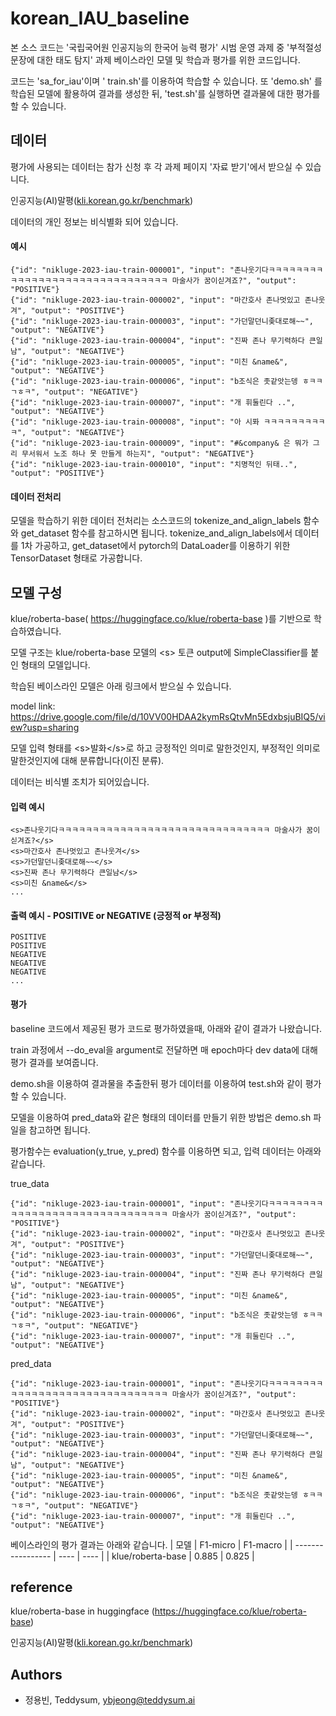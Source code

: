 # korean_IAU_baseline

본 소스 코드는 '국립국어원 인공지능의 한국어 능력 평가' 시범 운영 과제 중 '부적절성 문장에 대한 태도 탐지' 과제 베이스라인 모델 및 학습과 평가를 위한 코드입니다.

코드는 'sa_for_iau'이며 ' train.sh'를 이용하여 학습할 수 있습니다. 또 'demo.sh' 를 학습된 모델에 활용하여 결과를 생성한 뒤, 'test.sh'를 실행하면 결과물에 대한 평가를 할 수 있습니다.




## 데이터
평가에 사용되는 데이터는 참가 신청 후 각 과제 페이지 '자료 받기'에서 받으실 수 있습니다.

인공지능(AI)말평([kli.korean.go.kr/benchmark](https://kli.korean.go.kr/benchmark/home.do))

데이터의 개인 정보는 비식별화 되어 있습니다.

#### 예시
``` 
{"id": "nikluge-2023-iau-train-000001", "input": "존나웃기다ㅋㅋㅋㅋㅋㅋㅋㅋㅋㅋㅋㅋㅋㅋㅋㅋㅋㅋㅋㅋㅋㅋㅋㅋㅋㅋㅋㅋㅋㅋㅋ 마술사가 꿈이싣겨죠?", "output": "POSITIVE"}
{"id": "nikluge-2023-iau-train-000002", "input": "마간호사 존나멋있고 존나웃겨", "output": "POSITIVE"}
{"id": "nikluge-2023-iau-train-000003", "input": "가던말던니좆대로해~~", "output": "NEGATIVE"}
{"id": "nikluge-2023-iau-train-000004", "input": "진짜 존나 무기력하다 큰일남", "output": "NEGATIVE"}
{"id": "nikluge-2023-iau-train-000005", "input": "미친 &name&", "output": "NEGATIVE"}
{"id": "nikluge-2023-iau-train-000006", "input": "b조식은 좃같앗는뎅 ㅎㅋㅋㄱㅎㅋ", "output": "NEGATIVE"}
{"id": "nikluge-2023-iau-train-000007", "input": "개 휘둘린다 ..", "output": "NEGATIVE"}
{"id": "nikluge-2023-iau-train-000008", "input": "아 시퐈 ㅋㅋㅋㅋㅋㅋㅋㅋㅋㅋ", "output": "NEGATIVE"}
{"id": "nikluge-2023-iau-train-000009", "input": "#&company& 은 뭐가 그리 무서워서 노조 하나 못 만들게 하는지", "output": "NEGATIVE"}
{"id": "nikluge-2023-iau-train-000010", "input": "치명적인 뒤태..", "output": "POSITIVE"}
```

#### 데이터 전처리
모델을 학습하기 위한 데이터 전처리는 소스코드의 tokenize_and_align_labels 함수와 get_dataset 함수를 참고하시면 됩니다. tokenize_and_align_labels에서 데이터를 1차 가공하고, get_dataset에서 pytorch의 DataLoader를 이용하기 위한 TensorDataset 형태로 가공합니다.


## 모델 구성

klue/roberta-base( https://huggingface.co/klue/roberta-base )를 기반으로 학습하였습니다.

모델 구조는 klue/roberta-base 모델의 \<s> 토큰 output에 SimpleClassifier를 붙인 형태의 모델입니다.

학습된 베이스라인 모델은 아래 링크에서 받으실 수 있습니다.

model link: https://drive.google.com/file/d/10VV00HDAA2kymRsQtvMn5EdxbsjuBIQ5/view?usp=sharing

모델 입력 형태를 \<s>발화\</s>로 하고 긍정적인 의미로 말한것인지, 부정적인 의미로 말한것인지에 대해 분류합니다(이진 분류).

데이터는 비식별 조치가 되어있습니다.


#### 입력 예시
```
<s>존나웃기다ㅋㅋㅋㅋㅋㅋㅋㅋㅋㅋㅋㅋㅋㅋㅋㅋㅋㅋㅋㅋㅋㅋㅋㅋㅋㅋㅋㅋㅋㅋㅋ 마술사가 꿈이싣겨죠?</s>
<s>마간호사 존나멋있고 존나웃겨</s>
<s>가던말던니좆대로해~~</s>
<s>진짜 존나 무기력하다 큰일남</s>
<s>미친 &name&</s>
...
```

#### 출력 예시 - POSITIVE or NEGATIVE (긍정적 or 부정적)
```
POSITIVE
POSITIVE
NEGATIVE
NEGATIVE
NEGATIVE
...
```

#### 평가
baseline 코드에서 제공된 평가 코드로 평가하였을때, 아래와 같이 결과가 나왔습니다.

train 과정에서 --do_eval을 argument로 전달하면 매 epoch마다 dev data에 대해 평가 결과를 보여줍니다.

demo.sh을 이용하여 결과물을 추출한뒤 평가 데이터를 이용하여 test.sh와 같이 평가할 수 있습니다.

모델을 이용하여 pred_data와 같은 형태의 데이터를 만들기 위한 방법은 demo.sh 파일을 참고하면 됩니다.

평가함수는 evaluation(y_true, y_pred) 함수를 이용하면 되고, 입력 데이터는 아래와 같습니다.

true_data
``` 
{"id": "nikluge-2023-iau-train-000001", "input": "존나웃기다ㅋㅋㅋㅋㅋㅋㅋㅋㅋㅋㅋㅋㅋㅋㅋㅋㅋㅋㅋㅋㅋㅋㅋㅋㅋㅋㅋㅋㅋㅋㅋ 마술사가 꿈이싣겨죠?", "output": "POSITIVE"}
{"id": "nikluge-2023-iau-train-000002", "input": "마간호사 존나멋있고 존나웃겨", "output": "POSITIVE"}
{"id": "nikluge-2023-iau-train-000003", "input": "가던말던니좆대로해~~", "output": "NEGATIVE"}
{"id": "nikluge-2023-iau-train-000004", "input": "진짜 존나 무기력하다 큰일남", "output": "NEGATIVE"}
{"id": "nikluge-2023-iau-train-000005", "input": "미친 &name&", "output": "NEGATIVE"}
{"id": "nikluge-2023-iau-train-000006", "input": "b조식은 좃같앗는뎅 ㅎㅋㅋㄱㅎㅋ", "output": "NEGATIVE"}
{"id": "nikluge-2023-iau-train-000007", "input": "개 휘둘린다 ..", "output": "NEGATIVE"}
```


pred_data
```
{"id": "nikluge-2023-iau-train-000001", "input": "존나웃기다ㅋㅋㅋㅋㅋㅋㅋㅋㅋㅋㅋㅋㅋㅋㅋㅋㅋㅋㅋㅋㅋㅋㅋㅋㅋㅋㅋㅋㅋㅋㅋ 마술사가 꿈이싣겨죠?", "output": "POSITIVE"}
{"id": "nikluge-2023-iau-train-000002", "input": "마간호사 존나멋있고 존나웃겨", "output": "POSITIVE"}
{"id": "nikluge-2023-iau-train-000003", "input": "가던말던니좆대로해~~", "output": "NEGATIVE"}
{"id": "nikluge-2023-iau-train-000004", "input": "진짜 존나 무기력하다 큰일남", "output": "NEGATIVE"}
{"id": "nikluge-2023-iau-train-000005", "input": "미친 &name&", "output": "NEGATIVE"}
{"id": "nikluge-2023-iau-train-000006", "input": "b조식은 좃같앗는뎅 ㅎㅋㅋㄱㅎㅋ", "output": "NEGATIVE"}
{"id": "nikluge-2023-iau-train-000007", "input": "개 휘둘린다 ..", "output": "NEGATIVE"}
```

베이스라인의 평가 결과는 아래와 같습니다.
| 모델              | F1-micro | F1-macro |
| ----------------- | ---- | ---- |
| klue/roberta-base | 0.885 | 0.825 |


## reference
klue/roberta-base in huggingface (https://huggingface.co/klue/roberta-base)

인공지능(AI)말평([kli.korean.go.kr/benchmark](https://kli.korean.go.kr/benchmark/home.do))

## Authors
- 정용빈, Teddysum, ybjeong@teddysum.ai
